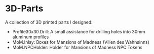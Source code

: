 # 3D-Parts

A collection of 3D printed parts I designed:

- Profile30x30.Drill: A small assistance for drilling holes into 30mm aluminum profiles
- MoM.Inlay: Boxes for Mansions of Madness (Villen des Wahnsinns)
- MoM.NPCHolder: Holder for Mansions of Madness NPC Tokens

